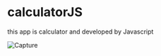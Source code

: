 # calculatorJS
this app is calculator and developed by Javascript

![Capture](https://user-images.githubusercontent.com/54766308/188241277-bff6244a-82c7-46bd-9f64-d9137f706c85.JPG)
